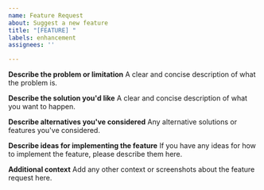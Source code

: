 ```yaml
---
name: Feature Request
about: Suggest a new feature
title: "[FEATURE] "
labels: enhancement
assignees: ''

---
```


**Describe the problem or limitation**
A clear and concise description of what the problem is.

**Describe the solution you'd like**
A clear and concise description of what you want to happen.

**Describe alternatives you've considered**
Any alternative solutions or features you've considered.

**Describe ideas for implementing the feature**
If you have any ideas for how to implement the feature, please describe them here.

**Additional context**
Add any other context or screenshots about the feature request here.

